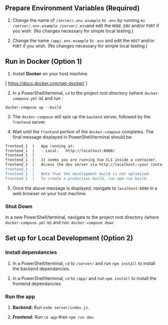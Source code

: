 ## Prepare Environment Variables (Required)

1. Change the name of `/server/.env.example` to `.env` by running `mv /server/.env.example /server/.env`and edit the `NODE_ENV` and/or `PORT` if you wish. (No changes necessary for simple local testing.)

1. Change the name `/app/.env.example` to `.env` and edit the `HOST` and/or `PORT` if you wish. (No changes necessary for simple local testing.)

## Run in Docker (Option 1)

1. Install **Docker** on your host machine.

[ https://docs.docker.com/get-docker/ ]

2. In a PowerShell/terminal, `cd` to the project root directory (where `docker-compose.yml` is) and run :

`docker-compose up --build`

3. The `docker-compose` will spin up the `backend` server, followed by the `frontend` server.

4. Wait until the `frontend` portion of the `docker-compose` completes. The final message displayed in PowerShell/terminal should be:

```bash
frontend_1  |   App running at:
frontend_1  |   - Local:   http://localhost:8080/
frontend_1  |
frontend_1  |   It seems you are running Vue CLI inside a container.
frontend_1  |   Access the dev server via http://localhost:<your container's external mapped port>/
frontend_1  |
frontend_1  |   Note that the development build is not optimized.
frontend_1  |   To create a production build, run npm run build.
```

5. Once the above message is displayed, navigate to `localhost:8080` in a web browser on your host machine.

### Shut Down
In a new PowerShell/terminal, navigate to the project root directory (where `docker-compose.yml` is) and run:
`docker-compose down`

## Set up for Local Development (Option 2)

### Install dependancies

1. In a PowerShell/terminal, `cd` to `/server/` and run `npm install` to install the backend dependancies.

1. In a PowerShell/terminal, `cd` to `/app/` and run `npm install` to install the frontend dependancies.

### Run the app

1. **Backend:** Run `node server/index.js`.

1. **Frontend:** Run `cd app` then `npm run dev`.
